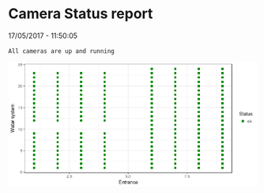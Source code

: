 Camera Status report
================
17/05/2017 - 11:50:05

    All cameras are up and running

![](camreport_files/figure-markdown_github/unnamed-chunk-2-1.png)
